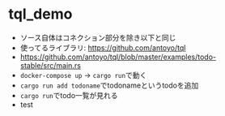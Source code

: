 # tql_demo
- ソース自体はコネクション部分を除き以下と同じ
- 使ってるライブラリ: https://github.com/antoyo/tql
- https://github.com/antoyo/tql/blob/master/examples/todo-stable/src/main.rs
- `docker-compose up` → `cargo run`で動く
- `cargo run add todoname`でtodonameというtodoを追加
- `cargo run`でtodo一覧が見れる
- test

